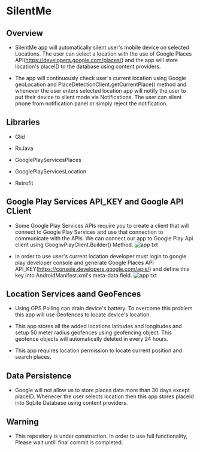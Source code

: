 # SilentMe

## Overview

- SilentMe app will automatically silent user's mobile device on selected Locations. The user can select a location with the use of Google Places API(https://developers.google.com/places/) and  the app will store location's placeID to the database using content providers.

- The app will continuously check user's current location using Google geoLocation and PlaceDetectionClient.getCurrentPlace() method and whenever the user enters selected location app will notify the user to put their device to silent mode via Notifications. The user can silent phone from notification panel or simply reject the notification.

## Libraries

- Glid

- RxJava

- GooglePlayServicesPlaces

- GooglePlayServicesLocation

- Retrofit

## Google Play Services API_KEY and Google API CLient

- Some Google Play Services APIs require you to create a client that will connect to Google Play Services and use that connection to communicate with the APIs. We can connect our app to Google Play Api client using GooglwPlayClient.Builder() Method.
![app txt](https://github.com/shahshail/SilentMe/blob/master/app/googlePlayApiClient.png)

- In order to use user's current location developer must login to google play developer console and generate Google Places API API_KEY(https://console.developers.google.com/apis/) and define this key into AndroidManifest.xml's meta-data field.
![app txt](https://github.com/shahshail/SilentMe/blob/master/app/api_key.png)

## Location Services aand GeoFences

- Using GPS Polling can drain device's battery. To overcome this problem this app will use Geofences to locate device's location.

- This app stores all the added locations latitudes and longitudes and setup 50 meter radius geofences using geofencing object. This geofence objects will automatically deleted in every 24 hours.

- This app requires location permission to locate current position and search places.

## Data Persistence

- Google will not allow us to store places data more than 30 days except placeID. Whenecer the user selects location then this app stores placeId into SqLite Database using content providers.

## Warning

- This repository is under construction. In order to use full functionality, Please wait untill final commit is completed.





